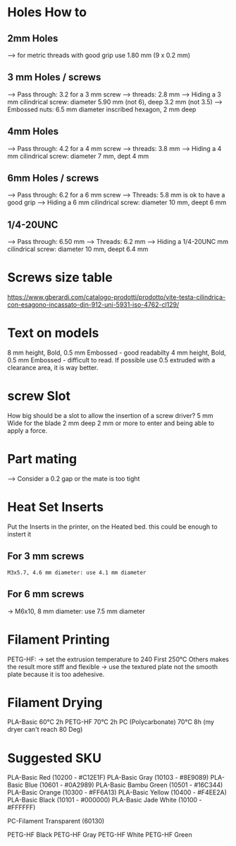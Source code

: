 # Holes How to
## 2mm Holes
--> for metric threads with good grip use 1.80 mm (9 x 0.2 mm)

## 3 mm Holes / screws
--> Pass through: 3.2 for a 3 mm screw
--> threads: 2.8 mm
--> Hiding a 3 mm cilindrical screw: diameter 5.90 mm (not 6), deep 3.2 mm (not 3.5)
--> Embossed nuts: 6.5 mm diameter inscribed hexagon, 2 mm deep

## 4mm Holes
--> Pass through: 4.2 for a 4 mm screw
--> threads: 3.8 mm
--> Hiding a 4 mm cilindrical screw: diameter 7 mm, dept 4 mm

## 6mm Holes / screws
--> Pass through: 6.2 for a 6 mm screw
--> Threads: 5.8 mm is ok to have a good grip
--> Hiding a 6 mm cilindrical screw: diameter 10 mm, deept 6 mm

## 1/4-20UNC
--> Pass through: 6.50 mm
--> Threads: 6.2 mm
--> Hiding a 1/4-20UNC mm cilindrical screw: diameter 10 mm, deept 6.4 mm

# Screws size table
https://www.gberardi.com/catalogo-prodotti/prodotto/vite-testa-cilindrica-con-esagono-incassato-din-912-uni-5931-iso-4762-cl129/

# Text on models
8 mm height, Bold, 0.5 mm Embossed - good readabilty
4 mm height, Bold, 0.5 mm Embossed - difficult to read.
If possible use 0.5 extruded with a clearance area, it is way better.

# screw Slot
How big should be a slot to allow the insertion of a screw driver?
5 mm Wide for the blade
2 mm deep
2 mm or more to enter and being able to apply a force.


# Part mating
--> Consider a 0.2 gap or the mate is too tight


# Heat Set Inserts
Put the Inserts in the printer, on the Heated bed. this could be enough to instert it

## For 3 mm screws
	M3x5.7, 4.6 mm diameter: use 4.1 mm diameter 

## For 6 mm screws
-> M6x10, 8 mm diameter: use 7.5 mm diameter


# Filament Printing
PETG-HF: 
 -> set the extrusion temperature to 240 First 250°C Others makes the result more stiff and flexible
 -> use the textured plate not the smooth plate because it is too adehesive.


# Filament Drying
PLA-Basic			60°C 	2h
PETG-HF				70°C	2h
PC (Polycarbonate)  70°C 	8h (my dryer can't reach 80 Deg)


# Suggested SKU
PLA-Basic Red         (10200 - #C12E1F)
PLA-Basic Gray        (10103 - #8E9089)
PLA-Basic Blue        (10601 - #0A2989)
PLA-Basic Bambu Green (10501 - #16C344)
PLA-Basic Orange      (10300 - #FF6A13)
PLA-Basic Yellow      (10400 - #F4EE2A)
PLA-Basic Black       (10101 - #000000)
PLA-Basic Jade White  (10100 - #FFFFFF)

PC-Filament Transparent (60130)

PETG-HF Black
PETG-HF Gray
PETG-HF White
PETG-HF Green
